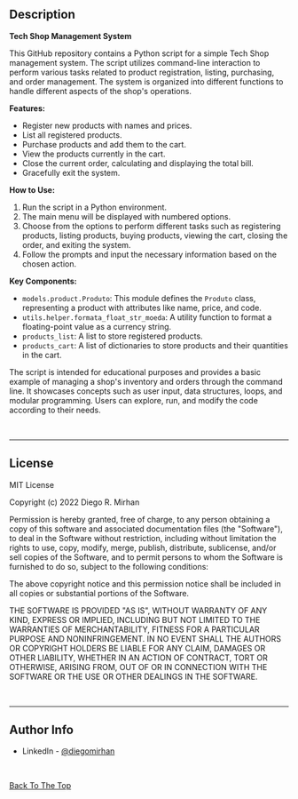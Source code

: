 ## Description
**Tech Shop Management System**

This GitHub repository contains a Python script for a simple Tech Shop management system. The script utilizes command-line interaction to perform various tasks related to product registration, listing, purchasing, and order management. The system is organized into different functions to handle different aspects of the shop's operations.

**Features:**
- Register new products with names and prices.
- List all registered products.
- Purchase products and add them to the cart.
- View the products currently in the cart.
- Close the current order, calculating and displaying the total bill.
- Gracefully exit the system.

**How to Use:**
1. Run the script in a Python environment.
2. The main menu will be displayed with numbered options.
3. Choose from the options to perform different tasks such as registering products, listing products, buying products, viewing the cart, closing the order, and exiting the system.
4. Follow the prompts and input the necessary information based on the chosen action.

**Key Components:**
- `models.product.Produto`: This module defines the `Produto` class, representing a product with attributes like name, price, and code.
- `utils.helper.formata_float_str_moeda`: A utility function to format a floating-point value as a currency string.
- `products_list`: A list to store registered products.
- `products_cart`: A list of dictionaries to store products and their quantities in the cart.

The script is intended for educational purposes and provides a basic example of managing a shop's inventory and orders through the command line. It showcases concepts such as user input, data structures, loops, and modular programming. Users can explore, run, and modify the code according to their needs.

<br />


---

## License

MIT License

Copyright (c) 2022 Diego R. Mirhan

Permission is hereby granted, free of charge, to any person obtaining a copy
of this software and associated documentation files (the "Software"), to deal
in the Software without restriction, including without limitation the rights
to use, copy, modify, merge, publish, distribute, sublicense, and/or sell
copies of the Software, and to permit persons to whom the Software is
furnished to do so, subject to the following conditions:

The above copyright notice and this permission notice shall be included in all
copies or substantial portions of the Software.

THE SOFTWARE IS PROVIDED "AS IS", WITHOUT WARRANTY OF ANY KIND, EXPRESS OR
IMPLIED, INCLUDING BUT NOT LIMITED TO THE WARRANTIES OF MERCHANTABILITY,
FITNESS FOR A PARTICULAR PURPOSE AND NONINFRINGEMENT. IN NO EVENT SHALL THE
AUTHORS OR COPYRIGHT HOLDERS BE LIABLE FOR ANY CLAIM, DAMAGES OR OTHER
LIABILITY, WHETHER IN AN ACTION OF CONTRACT, TORT OR OTHERWISE, ARISING FROM,
OUT OF OR IN CONNECTION WITH THE SOFTWARE OR THE USE OR OTHER DEALINGS IN THE
SOFTWARE.

<br />


---

## Author Info

- LinkedIn - [@diegomirhan](https://www.linkedin.com/in/diegomirhan/)

<br />

[Back To The Top](#bank-app-with-python)
